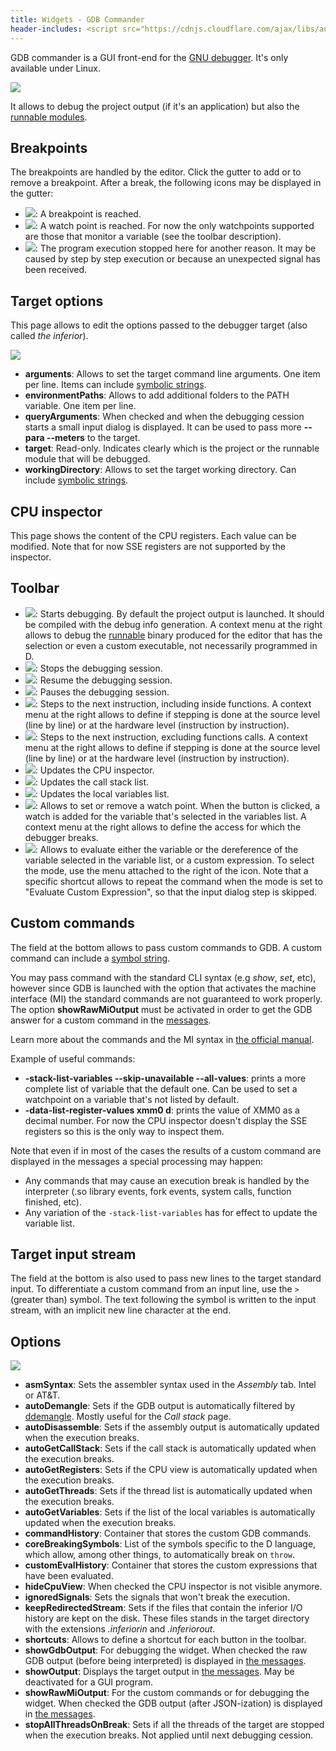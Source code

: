 ```yaml
---
title: Widgets - GDB Commander
header-includes: <script src="https://cdnjs.cloudflare.com/ajax/libs/anchor-js/4.2.2/anchor.min.js"></script>
---
```


GDB commander is a GUI front-end for the [GNU debugger](https://www.sourceware.org/gdb/). It's only available under Linux.

![](img/gdb_commander.png)

It allows to debug the project output (if it's an application) but also the [runnable modules](features_runnables.html).

## Breakpoints

The breakpoints are handled by the editor. Click the gutter to add or to remove a breakpoint.
After a break, the following icons may be displayed in the gutter:

- ![](icons/other/breaks.png): A breakpoint is reached.
- ![](icons/other/camera_go.png): A watch point is reached. For now the only watchpoints supported are those that monitor a variable (see the toolbar description).
- ![](icons/other/step.png): The program execution stopped here for another reason. It may be caused by step by step execution or because an unexpected signal has been received.

## Target options

This page allows to edit the options passed to the debugger target (also called _the inferior_).

![](img/gdb_commander_debugeeopts.png)

- **arguments**: Allows to set the target command line arguments. One item per line. Items can include [symbolic strings](features_symbolic_strings.html).
- **environmentPaths**: Allows to add additional folders to the PATH variable. One item per line.
- **queryArguments**: When checked and when the debugging cession starts a small input dialog is displayed. It can be used to pass more **--para --meters** to the target.
- **target**: Read-only. Indicates clearly which is the project or the runnable module that will be debugged.
- **workingDirectory**: Allows to set the target working directory. Can include [symbolic strings](features_symbolic_strings.html).

## CPU inspector

This page shows the content of the CPU registers. Each value can be modified.
Note that for now SSE registers are not supported by the inspector.

## Toolbar

- ![](icons/other/power.png): Starts debugging. By default the project output is launched. It should be compiled with the debug info generation. A context menu at the right allows to debug the [runnable](features_runnables.html) binary produced for the editor that has the selection or even a custom executable, not necessarily programmed in D.
- ![](icons/other/stop.png): Stops the debugging session.
- ![](icons/other/play.png): Resume the debugging session.
- ![](icons/other/pause.png): Pauses the debugging session.
- ![](icons/arrow/go_down.png): Steps to the next instruction, including inside functions. A context menu at the right allows to define if stepping is done at the source level (line by line) or at the hardware level (instruction by instruction).
- ![](icons/arrow/go_jump.png): Steps to the next instruction, excluding functions calls. A context menu at the right allows to define if stepping is done at the source level (line by line) or at the hardware level (instruction by instruction).
- ![](icons/other/processor.png): Updates the CPU inspector.
- ![](icons/other/list.png): Updates the call stack list.
- ![](icons/window/watch_window.png): Updates the local variables list.
- ![](icons/other/camera_add.png): Allows to set or remove a watch point. When the button is clicked, a watch is added for the variable that's selected in the variables list. A context menu at the right allows to define the access for which the debugger breaks.
- ![](icons/other/evaluate_formula.png): Allows to evaluate either the variable or the dereference of the variable selected in the variable list, or a custom expression. To select the mode, use the menu attached to the right of the icon. Note that a specific shortcut allows to repeat the command when the mode is set to "Evaluate Custom Expression", so that the input dialog step is skipped.

## Custom commands

The field at the bottom allows to pass custom commands to GDB.
A custom command can include a [symbol string](features_symbolic_strings.html).

You may pass command with the standard CLI syntax (e.g _show_, _set_, etc), however since GDB is launched with the option that activates the machine interface (MI) the standard commands are not guaranteed to work properly.
The option **showRawMiOutput** must be activated in order to get the GDB answer for a custom command in the [messages](widgets_messages.html).

Learn more about the commands and the MI syntax in [the official manual](http://sourceware.org/gdb/current/onlinedocs/gdb/).

Example of useful commands:

- **-stack-list-variables --skip-unavailable --all-values**: prints a more complete list of variable that the default one. Can be used to set a watchpoint on a variable that's not listed by default.
- **-data-list-register-values xmm0 d**: prints the value of XMM0 as a decimal number. For now the CPU inspector doesn't display the SSE registers so this is the only way to inspect them.

Note that even if in most of the cases the results of a custom command are displayed in the messages a special processing may happen:

- Any commands that may cause an execution break is handled by the interpreter (.so library events, fork events, system calls, function finished, etc).
- Any variation of the `-stack-list-variables` has for effect to update the variable list.

## Target input stream

The field at the bottom is also used to pass new lines to the target standard input.
To differentiate a custom command from an input line, use the `>` (greater than) symbol.
The text following the symbol is written to the input stream, with an implicit new line character at the end.

## Options

![](img/options_gdb_commander.png)

- **asmSyntax**: Sets the assembler syntax used in the _Assembly_ tab. Intel or AT&T.
- **autoDemangle**: Sets if the GDB output is automatically filtered by [ddemangle](https://github.com/dlang/tools#d-tools). Mostly useful for the _Call stack_ page.
- **autoDisassemble**: Sets if the assembly output is automatically updated when the execution breaks.
- **autoGetCallStack**: Sets if the call stack is automatically updated when the execution breaks.
- **autoGetRegisters**: Sets if the CPU view is automatically updated when the execution breaks.
- **autoGetThreads**: Sets if the thread list is automatically updated when the execution breaks.
- **autoGetVariables**: Sets if the list of the local variables is automatically updated when the execution breaks.
- **commandHistory**: Container that stores the custom GDB commands.
- **coreBreakingSymbols**: List of the symbols specific to the D language, which allow, among other things, to automatically break on `throw`.
- **customEvalHistory**: Container that stores the custom expressions that have been evaluated.
- **hideCpuView**: When checked the CPU inspector is not visible anymore.
- **ignoredSignals**: Sets the signals that won't break the execution.
- **keepRedirectedStream**: Sets if the files that contain the inferior I/O history are kept on the disk. These files stands in the target directory with the extensions _.inferiorin_ and _.inferiorout_.
- **shortcuts**: Allows to define a shortcut for each button in the toolbar.
- **showGdbOutput**: For debugging the widget. When checked the raw GDB output (before being interpreted) is displayed in [the messages](widgets_messages.html).
- **showOutput**: Displays the target output in [the messages](widgets_messages.html). May be deactivated for a GUI program.
- **showRawMiOutput**: For the custom commands or for debugging the widget. When checked the GDB output (after JSON-ization) is displayed in [the messages](widgets_messages.html).
- **stopAllThreadsOnBreak**: Sets if all the threads of the target are stopped when the execution breaks. Not applied until next debugging cession.

<script>anchors.add();</script>
